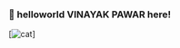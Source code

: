 ### 👋 helloworld VINAYAK PAWAR here!


[![cat](https://media.giphy.com/media/o0vwzuFwCGAFO/giphy.gif)]




